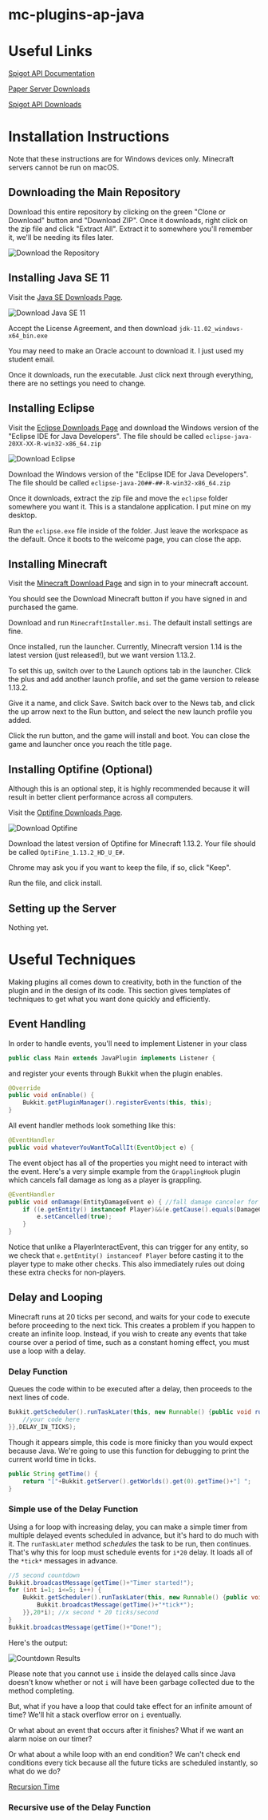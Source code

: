 # mc-plugins-ap-java

# Useful Links
[Spigot API Documentation](https://hub.spigotmc.org/javadocs/spigot/overview-summary.html)

[Paper Server Downloads](https://papermc.io/downloads)

[Spigot API Downloads](https://getbukkit.org/download/spigot)

# Installation Instructions
Note that these instructions are for Windows devices only. Minecraft servers cannot be run on macOS.

## Downloading the Main Repository
Download this entire repository by clicking on the green "Clone or Download" button and "Download ZIP". Once it downloads, right click on the zip file and click "Extract All". Extract it to somewhere you'll remember it, we'll be needing its files later.

![Download the Repository](https://github.com/ferisril000/mc-plugins-ap-java/blob/images/cap01.png?raw=true)

## Installing Java SE 11
Visit the [Java SE Downloads Page](https://www.oracle.com/technetwork/java/javase/downloads/java-archive-javase11-5116896.html).

![Download Java SE 11](https://github.com/ferisril000/mc-plugins-ap-java/blob/images/cap02.png?raw=true)

Accept the License Agreement, and then download `jdk-11.02_windows-x64_bin.exe`

You may need to make an Oracle account to download it. I just used my student email.

Once it downloads, run the executable. Just click next through everything, there are no settings you need to change.

## Installing Eclipse
Visit the [Eclipse Downloads Page](https://www.eclipse.org/downloads/packages/) and download the Windows version of the "Eclipse IDE for Java Developers". The file should be called `eclipse-java-20XX-XX-R-win32-x86_64.zip`

![Download Eclipse](https://github.com/ferisril000/mc-plugins-ap-java/blob/images/cap03.png?raw=true)

Download the Windows version of the "Eclipse IDE for Java Developers". The file should be called `eclipse-java-20##-##-R-win32-x86_64.zip`

Once it downloads, extract the zip file and move the `eclipse` folder somewhere you want it. This is a standalone application. I put mine on my desktop.

Run the `eclipse.exe` file inside of the folder. Just leave the workspace as the default. Once it boots to the welcome page, you can close the app.

## Installing Minecraft
Visit the [Minecraft Download Page](https://my.minecraft.net/en-us/store/minecraft/) and sign in to your minecraft account.

You should see the Download Minecraft button if you have signed in and purchased the game.

Download and run `MinecraftInstaller.msi`. The default install settings are fine.

Once installed, run the launcher. Currently, Minecraft version 1.14 is the latest version (just released!), but we want version 1.13.2.

To set this up, switch over to the Launch options tab in the launcher. Click the plus and add another launch profile, and set the game version to release 1.13.2.

Give it a name, and click Save. Switch back over to the News tab, and click the up arrow next to the Run button, and select the new launch profile you added.

Click the run button, and the game will install and boot. You can close the game and launcher once you reach the title page.

## Installing Optifine (Optional)
Although this is an optional step, it is highly recommended because it will result in better client performance across all computers.

Visit the [Optifine Downloads Page](https://optifine.net/downloads).

![Download Optifine](https://github.com/ferisril000/mc-plugins-ap-java/blob/images/cap04.png?raw=true)

Download the latest version of Optifine for Minecraft 1.13.2. Your file should be called `OptiFine_1.13.2_HD_U_E#`.

Chrome may ask you if you want to keep the file, if so, click "Keep".

Run the file, and click install. 

## Setting up the Server
Nothing yet.

# Useful Techniques
Making plugins all comes down to creativity, both in the function of the plugin and in the design of its code. This section gives templates of techniques to get what you want done quickly and efficiently.

## Event Handling
In order to handle events, you'll need to implement Listener in your class

```java
public class Main extends JavaPlugin implements Listener {
```

and register your events through Bukkit when the plugin enables.

```java
@Override
public void onEnable() {
	Bukkit.getPluginManager().registerEvents(this, this);
}
```


All event handler methods look something like this:

```java
@EventHandler
public void whateverYouWantToCallIt(EventObject e) {
```

The event object has all of the properties you might need to interact with the event.
Here's a very simple example from the `GrapplingHook` plugin which cancels fall damage as long as a player is grappling.

```java
@EventHandler
public void onDamage(EntityDamageEvent e) { //fall damage canceler for those playing
	if ((e.getEntity() instanceof Player)&&(e.getCause().equals(DamageCause.FALL))&&teamValue((Player)e.getEntity())!=0) {
		e.setCancelled(true);
	}
}
```

Notice that unlike a PlayerInteractEvent, this can trigger for any entity, so we check that `e.getEntity() instanceof Player` before casting it to the player type to make other checks. This also immediately rules out doing these extra checks for non-players.

## Delay and Looping

Minecraft runs at 20 ticks per second, and waits for your code to execute before proceeding to the next tick. This creates a problem if you happen to create an infinite loop. Instead, if you wish to create any events that take course over a period of time, such as a constant homing effect, you must use a loop with a delay.

### Delay Function
Queues the code within to be executed after a delay, then proceeds to the next lines of code.
```java
Bukkit.getScheduler().runTaskLater(this, new Runnable() {public void run() {
	//your code here
}},DELAY_IN_TICKS);
```
Though it appears simple, this code is more finicky than you would expect because Java. We're going to use this function for debugging to print the current world time in ticks.
```java
public String getTime() {
	return "["+Bukkit.getServer().getWorlds().get(0).getTime()+"] ";
}
```

### Simple use of the Delay Function

Using a for loop with increasing delay, you can make a simple timer from multiple delayed events scheduled in advance, but it's hard to do much with it. The `runTaskLater` method *schedules* the task to be run, then continues. That's why this for loop must schedule events for `i*20` delay. It loads all of the `*tick*` messages in advance. 

```java
//5 second countdown
Bukkit.broadcastMessage(getTime()+"Timer started!");
for (int i=1; i<=5; i++) {
	Bukkit.getScheduler().runTaskLater(this, new Runnable() {public void run() {
		Bukkit.broadcastMessage(getTime()+"*tick*");
	}},20*i); //x second * 20 ticks/second
}
Bukkit.broadcastMessage(getTime()+"Done!");
```
Here's the output:

![Countdown Results](https://github.com/ferisril000/mc-plugins-ap-java/blob/images/delay01.png?raw=true)

Please note that you cannot use `i` inside the delayed calls since Java doesn't know whether or not `i` will have been garbage collected due to the method completing.

But, what if you have a loop that could take effect for an infinite amount of time? We'll hit a stack overflow error on `i` eventually.

Or what about an event that occurs after it finishes? What if we want an alarm noise on our timer? 

Or what about a while loop with an end condition? We can't check end conditions every tick because all the future ticks are scheduled instantly, so what do we do?

[Recursion Time](https://www.google.com/search?q=recursion)

### Recursive use of the Delay Function


